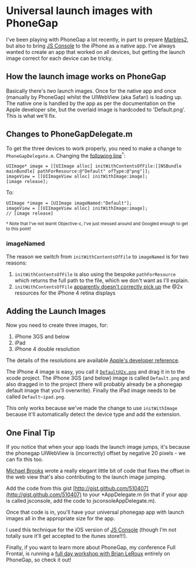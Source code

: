 # Universal launch images with PhoneGap

I've been playing with PhoneGap a lot recently, in part to prepare [Marbles2](http://marbles2.com), but also to bring [JS Console](http://jsconsole.com) to the iPhone as a native app. I've always wanted to create an app that worked on all devices, but getting the launch image correct for each device can be tricky.

<!--more-->

## How the launch image works on PhoneGap

Basically there's *two* launch images. Once for the native app and once (manually by PhoneGap) whilst the UIWebView (aka Safari) is loading up. The native one is handled by the app as per the documentation on the Apple developer site, but the overlaid image is hardcoded to 'Default.png'. This is what we'll fix.

## Changes to PhoneGapDelegate.m

To get the three devices to work properly, you need to make a change to <code>PhoneGapDelegate.m</code>. Changing the [following line](http://github.com/phonegap/phonegap-iphone/blob/master/PhoneGapLib/Classes/PhoneGapDelegate.m#L209)<sup>&dagger;</sup>:

<pre><code>UIImage* image = [[UIImage alloc] initWithContentsOfFile:[[NSBundle mainBundle] pathForResource:@"Default" ofType:@"png"]];
imageView = [[UIImageView alloc] initWithImage:image];
[image release];</code></pre>

To:

<pre><code>UIImage *image = [UIImage imageNamed:"Default"];
imageView = [[UIImageView alloc] initWithImage:image];
// [image release]</code></pre>

<small>&dagger; Note that I've not learnt Objective-c, I've just messed around and Googled enough to get to this point!</small>

### imageNamed

The reason we switch from <code>initWithContentsOfFile</code> to <code>imageNamed</code> is for two reasons:

1. <code>initWithContentsOfFile</code> is also using the bespoke <code>pathForResource</code> which returns the full path to the file, which we don't want as I'll explain.
2. <code>initWithContentsOfFile</code> [apparently doesn't correctly pick up](http://atastypixel.com/blog/uiimage-resolution-independence-and-the-iphone-4s-retina-display/) the @2x resources for the iPhone 4 retina displays

## Adding the Launch Images

Now you need to create three images, for:

1. iPhone 3GS and below
2. iPad
3. iPhone 4 double resolution

The details of the resolutions are available [Apple's developer reference](http://developer.apple.com/iphone/library/documentation/userexperience/conceptual/mobilehig/IconsImages/IconsImages.html#//apple_ref/doc/uid/TP40006556-CH14-SW5).

The iPhone 4 image is easy, you call it <code>Default@2x.png</code> and drag it in to the xcode project. The iPhone 3GS (and below) image is called <code>Default.png</code> and also dragged in to the project (there will probably already be a phonegap default image that you'll overwrite).  Finally the iPad image needs to be called <code>Default~ipad.png</code>.

This only works because we've made the change to use <code>initWithImage</code> because it'll automatically detect the device type and add the extension.

## One Final Tip

If you notice that when your app loads the launch image jumps, it's because the phonegap UIWebView is (incorrectly) offset by negative 20 pixels - we can fix this too. 

[Michael Brooks](http://github.com/mwbrooks) wrote a really elegant little bit of code that fixes the offset in the web view that's also contributing to the launch image jumping.

Add the code from this gist [http://gist.github.com/510407](http://gist.github.com/510407) to your *AppDelegate.m (in that if your app is called jsconsole, add the code to jsconsoleAppDelegate.m).

Once that code is in, you'll have your universal phonegap app with launch images all in the appropriate size for the app.

I used this technique for the iOS version of [JS Console](http://jsconsole.com/app/) (though I'm not totally sure it'll get accepted to the itunes store!!!).

Finally, if you want to learn more about PhoneGap, my conference Full Frontal, is running a [full day workshop with Brian LeRoux](http://2010.full-frontal.org/workshops#phonegap) entirely on  PhoneGap, so check it out!